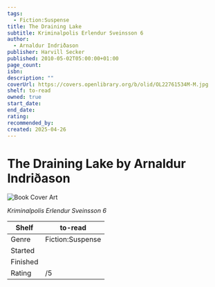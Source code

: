 ```yaml
---
tags:
  - Fiction:Suspense
title: The Draining Lake
subtitle: Kriminalpolis Erlendur Sveinsson 6
author:
  - Arnaldur Indriðason
publisher: Harvill Secker
published: 2010-05-02T05:00:00+01:00
page_count:
isbn:
description: ""
coverUrl: https://covers.openlibrary.org/b/olid/OL22761534M-M.jpg
shelf: to-read
owned: true
start_date:
end_date:
rating:
recommended_by:
created: 2025-04-26
---
```


# The Draining Lake by Arnaldur Indriðason

![Book Cover Art](https://covers.openlibrary.org/b/olid/OL22761534M-M.jpg)

_Kriminalpolis Erlendur Sveinsson 6_

| Shelf | to-read |
| --- | --- |
| Genre | Fiction:Suspense |
| Started |  |
| Finished |  |
| Rating | /5 |


